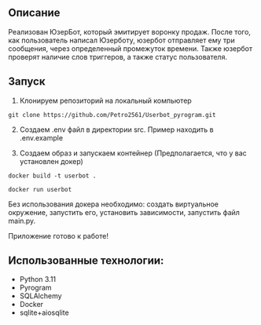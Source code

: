 ## Описание

Реализован ЮзерБот, который эмитирует воронку продаж.
После того, как пользователь написал Юзерботу, юзербот отправляет ему три сообщения, через определенный промежуток времени.
Также юзербот проверят наличие слов триггеров, а также статус пользователя.

## Запуск

1. Клонируем репозиторий на локальный компьютер 

```
git clone https://github.com/Petro2561/Userbot_pyrogram.git
```

2. Создаем .env файл в директории src. Пример находить в .env.example

3. Создаем образ и запускаем контейнер (Предполагается, что у вас установлен докер)
```
docker build -t userbot .
```
```
docker run userbot
```

Без использования докера необходимо: создать виртуальное окружение, запустить его, установить зависимости, запустить файл main.py.

Приложение готово к работе!

## Использованные технологии:
- Python 3.11
- Pyrogram
- SQLAlchemy
- Docker
- sqlite+aiosqlite